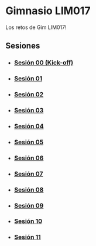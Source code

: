 # Gimnasio LIM017

Los retos de Gim LIM017!


## Sesiones

- ### [Sesión 00 (Kick-off)](./session-00.md)

- ### [Sesión 01](./session-01.md)

- ### [Sesión 02](./session-02.md)

- ### [Sesión 03](./session-03.md)

- ### [Sesión 04](./session-04.md)

- ### [Sesión 05](./session-05.md)

- ### [Sesión 06](./session-06.md)

- ### [Sesión 07](./session-07.md)

- ### [Sesión 08](./session-08.md)

- ### [Sesión 09](./session-09.md)

- ### [Sesión 10](./session-10.md)

- ### [Sesión 11](./session-11.md)
